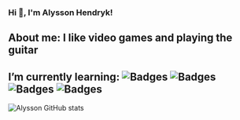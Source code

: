 ### Hi 👋, I'm Alysson Hendryk!

## About me: I like video games and playing the guitar
## I’m currently learning: ![Badges](https://img.shields.io/badge/HTML5-E34F26?style=for-the-badge&logo=html5&logoColor=white) ![Badges](https://img.shields.io/badge/CSS3-1572B6?style=for-the-badge&logo=css3&logoColor=white) ![Badges](https://img.shields.io/badge/JavaScript-F7DF1E?style=for-the-badge&logo=javascript&logoColor=black)  ![Badges](https://img.shields.io/badge/Flutter-02569B?style=for-the-badge&logo=flutter&logoColor=white)



![Alysson GitHub stats](https://github-readme-stats.vercel.app/api?username=AlyssonHendryk&show_icons=true&theme=radical)
